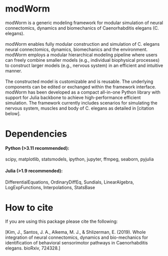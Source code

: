 # modWorm

modWorm is a generic modeling framework for modular simulation of neural connectomics, dynamics and biomechanics of Caenorhabditis elegans (C. elegans).
\
\
modWorm enables fully modular construction and simulation of C. elegans neural connectomics, dynamics, biomechanics and the environment. modWorm employs a modular hierarchical modeling pipeline where users can freely combine smaller models (e.g., individual biophysical processes) to construct larger models (e.g., nervous system) in an efficient and intuitive manner. 
\
\
The constructed model is customizable and is reusable. The underlying components can be edited or exchanged within the framework interface. modWorm has been developed as a compact all-in-one Python library with support for Julia backbone to achieve high-performance efficient simulation. The framework currently includes scenarios for simulating the nervous system, muscles and body of C. elegans as detailed in [citation below].

# Dependencies

#### Python (>3.11 recommended):
scipy, matplotlib, statsmodels, ipython, jupyter, ffmpeg, seaborn, pyjulia
#### Julia (>1.9 recommended):
DifferentialEquations, OrdinaryDiffEq, Sundials, LinearAlgebra, LogExpFunctions, Interpolations, StatsBase

# How to cite

If you are using this package please cite the following:
\
\
[Kim, J., Santos, J. A., Alkema, M. J., & Shlizerman, E. (2019). Whole integration of neural connectomics, dynamics and bio-mechanics for identification of behavioral sensorimotor pathways in Caenorhabditis elegans. bioRxiv, 724328.]
